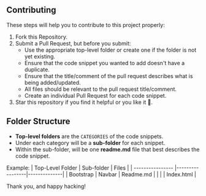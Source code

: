 ## Contributing

These steps will help you to contribute to this project properly:
1. Fork this Repository.
2. Submit a Pull Request, but before you submit:
   * Use the appropriate top-level folder or create one if the folder is not yet existing.
   * Ensure that the code snippet you wanted to add doesn't have a duplicate.
   * Ensure that the title/comment of the pull request describes what is being added/updated.
   * All files should be relevant to the pull request title/comment.
   * Create an individual Pull Request for each code snippet.
3. Star this repository if you find it helpful or you like it 🌟.

## Folder Structure

- **Top-level folders** are the `CATEGORIES` of the code snippets.
- Under each category will be a **sub-folder** for each snippet.
- Within the sub-folder, will be one **readme.md** file that best describes the code snippet.

Example:
| Top-Level Folder | Sub-folder      | Files        |
| ---------------- |-----------------|--------------|
| Bootstrap        | Navbar          | Readme.md    |
|                  |                 | Index.html   |

Thank you, and happy hacking!



